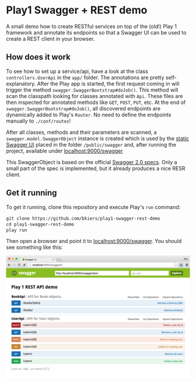 # Play1 Swagger + REST demo

A small demo how to create RESTful services on top of the (old!) Play 1 framework and
annotate its endpoints so that a Swagger UI can be used to create a REST client in your
browser.

## How does it work

To see how to set up a service/api, have a look at the class `controllers.UserApi` in 
the `app/` folder. The annotations are pretty self-explanatory. After the Play app is 
started, the first request coming in will trigger the method `swagger.SwaggerBootstrap#doJob()`.
This method will scan the classpath looking for classes annotated with `Api`. These files
are then inspected for annotated methods like `GET`, `POST`, `PUT`, etc. At the end of 
`swagger.SwaggerBootstrap#doJob()`, all discovered endpoints are dynamically added to
Play's `Router`. No need to define the endpoints manually to `./conf/routes`!

After all classes, methods and their parameters are scanned, a `swagger.model.SwaggerObject`
instance is created which is used by the [static Swagger UI](https://github.com/swagger-api/swagger-ui) 
placed in the folder `/public/swagger` and, after running the project, available under 
[localhost:9000/swagger](http://localhost:9000/swagger)

This SwaggerObject is based on the official 
[Swagger 2.0 specs](https://github.com/swagger-api/swagger-spec/blob/master/versions/2.0.md#swagger-object). 
Only a small part of the spec is implemented, but it already produces a nice RESR client.

## Get it running

To get it running, clone this repository and execute Play's `run` command:

```
git clone https://github.com/bkiers/play1-swagger-rest-demo
cd play1-swagger-rest-demo
play run
```

Then open a browser and point it to [localhost:9000/swagger](http://localhost:9000/swagger). You 
should see something like this:

![swagger](https://raw.githubusercontent.com/bkiers/play1-swagger-rest-demo/master/static/swagger.png)